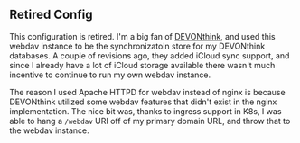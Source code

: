 ## Retired Config

This configuration is retired. I'm a big fan of [DEVONthink](https://www.devontechnologies.com/products/devonthink/overview.html), and used this webdav instance to be the synchronizatoin store for my DEVONthink databases. A couple of revisions ago, they added iCloud sync support, and since I already have a lot of iCloud storage available there wasn't much incentive to continue to run my own webdav instance.

The reason I used Apache  HTTPD for webdav instead of nginx is because DEVONthink utilized some webdav features that didn't exist in the nginx implementation. The nice bit was, thanks to ingress support in K8s, I was able to hang a `/webdav` URI off of my primary domain URL, and throw that to the webdav instance. 

